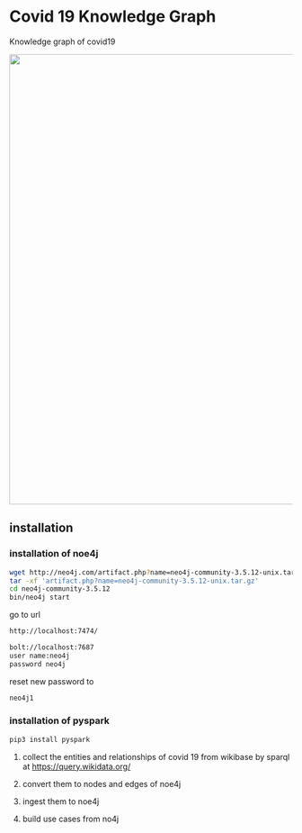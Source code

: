 # Covid 19 Knowledge Graph
Knowledge graph of covid19

<img src="https://github.com/gaoyuanliang/covid_knowledge_graph/raw/master/WX20200819-180451%402x.png" width="800">

## installation 

### installation of noe4j

```bash
wget http://neo4j.com/artifact.php?name=neo4j-community-3.5.12-unix.tar.gz
tar -xf 'artifact.php?name=neo4j-community-3.5.12-unix.tar.gz'
cd neo4j-community-3.5.12
bin/neo4j start
```

go to url 
```bash
http://localhost:7474/

bolt://localhost:7687
user name:neo4j
password neo4j
```

reset new password to 
```bash
neo4j1
```

### installation of pyspark

```bash
pip3 install pyspark
```

1. collect the entities and relationships of covid 19 from wikibase by sparql  at https://query.wikidata.org/

2. convert them to nodes and edges of noe4j

3. ingest them to noe4j

4. build use cases from no4j 
